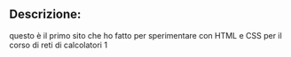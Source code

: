 ## Descrizione:

questo è il primo sito che ho fatto per sperimentare con HTML e CSS per il corso di reti di calcolatori 1 
